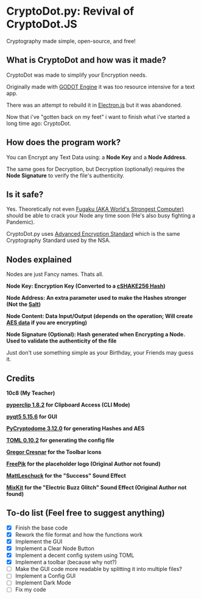 # CryptoDot.py: Revival of CryptoDot.JS

Cryptography made simple, open-source, and free!

## What is CryptoDot and how was it made?
CryptoDot was made to simplify your Encryption needs.

Originally made with [GODOT Engine](https://godotengine.org/) it was too resource intensive for a text app.

There was an attempt to rebuild it in [Electron.js](https://en.wikipedia.org/wiki/Electron_(software_framework)) but it was abandoned.

Now that i've "gotten back on my feet" i want to finish what i've started a long time ago: CryptoDot.

## How does the program work?
You can Encrypt any Text Data using: a **Node Key** and a **Node Address**.

The same goes for Decryption, but Decryption (optionally) requires the **Node Signature** to verify the file's authenticity.

## Is it safe?
Yes. Theoretically not even [Fugaku (AKA World's Strongest Computer)](https://www.bbc.com/news/world-asia-53147684#:~:text=The%20newly%20crowned%20world's%20fastest,IBM%20machine%20in%20the%20US.) should be able to crack your Node any time soon (He's also busy fighting a Pandemic).

CryptoDot.py uses [Advanced Encryption Standard](https://en.wikipedia.org/wiki/Advanced_Encryption_Standard) which is the same Cryptography Standard used by the NSA.

## Nodes explained
Nodes are just Fancy names. Thats all.

**Node Key: Encryption Key (Converted to a [cSHAKE256 Hash](https://www.pycryptodome.org/en/latest/src/hash/cshake256.html))**

**Node Address: An extra parameter used to make the Hashes stronger (Not the [Salt](https://en.wikipedia.org/wiki/Salt_(cryptography)))**

**Node Content: Data Input/Output (depends on the operation; Will create [AES data](https://en.wikipedia.org/wiki/Advanced_Encryption_Standard) if you are encrypting)**

**Node Signature (Optional): Hash generated when Encrypting a Node. Used to validate the authenticity of the file**

Just don't use something simple as your Birthday, your Friends may guess it.

## Credits
**10c8 (My Teacher)**

**[pyperclip 1.8.2](https://pypi.org/project/pyperclip/) for Clipboard Access (CLI Mode)**

**[pyqt5 5.15.6](https://pypi.org/project/PyQt5/) for GUI**

**[PyCryptodome 3.12.0](https://pypi.org/project/pycryptodome/) for generating Hashes and AES**

**[TOML 0.10.2](https://pypi.org/project/toml/) for generating the config file**

**[Gregor Cresnar](https://www.flaticon.com/authors/gregor-cresnar) for the Toolbar Icons**

**[FreePik](https://www.freepik.com/) for the placeholder logo (Original Author not found)**

**[MattLeschuck](https://pixabay.com/sound-effects/success-bell-6776/) for the "Success" Sound Effect**

**[MixKit](https://mixkit.co/) for the "Electric Buzz Glitch" Sound Effect (Original Author not found)**

## To-do list (Feel free to suggest anything)
- [X] Finish the base code
- [X] Rework the file format and how the functions work
- [X] Implement the GUI
- [X] Implement a Clear Node Button
- [X] Implement a decent config system using TOML
- [X] Implement a toolbar (because why not?)
- [ ] Make the GUI code more readable by splitting it into multiple files?
- [ ] Implement a Config GUI
- [ ] Implement Dark Mode
- [ ] Fix my code